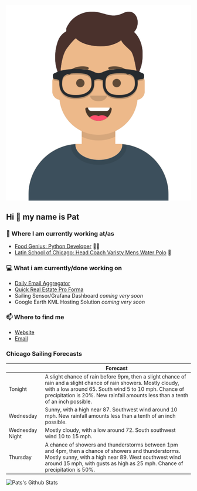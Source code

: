 [![Social banner for p-j-falconer](https://raw.githubusercontent.com/P-J-FALCONER/P-J-FALCONER/master/assets/avataaars.svg)](https://patfalconer.com/)
## Hi :wave: my name is Pat

### 💼 Where I am currently working at/as
- [Food Genius: Python Developer](https://getfoodgenius.com/) 🍔🐍
- [Latin School of Chicago: Head Coach Varisty Mens Water Polo](https://www.latinschool.org/) 🤽


### 💻 What i am currently/done working on
 - [Daily Email Aggregator](https://github.com/P-J-FALCONER/dott_daily_mail)
 - [Quick Real Estate Pro Forma](https://github.com/P-J-FALCONER/henry)
 - Sailing Sensor/Grafana Dashboard *coming very soon*
 - Google Earth KML Hosting Solution *coming very soon*

### 📫 Where to find me
 - [Website](https://patfalconer.com/)
 - [Email](mailto:patrick.j.falconer@gmail.com)


### Chicago Sailing Forecasts
|   | Forecast  |
|---|---|
| Tonight | A slight chance of rain before 9pm, then a slight chance of rain and a slight chance of rain showers. Mostly cloudy, with a low around 65. South wind 5 to 10 mph. Chance of precipitation is 20%. New rainfall amounts less than a tenth of an inch possible. |
| Wednesday | Sunny, with a high near 87. Southwest wind around 10 mph. New rainfall amounts less than a tenth of an inch possible. |
| Wednesday Night | Mostly cloudy, with a low around 72. South southwest wind 10 to 15 mph. |
| Thursday | A chance of showers and thunderstorms between 1pm and 4pm, then a chance of showers and thunderstorms. Mostly sunny, with a high near 89. West southwest wind around 15 mph, with gusts as high as 25 mph. Chance of precipitation is 50%. |

![Pats's Github Stats](https://github-readme-stats.vercel.app/api?username=p-j-falconer&show_icons=true&theme=radical)
